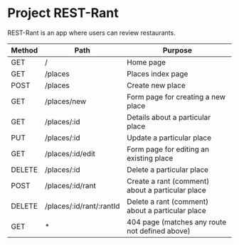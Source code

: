 # Project REST-Rant

REST-Rant is an app where users can review restaurants.

<!-- table -->

| Method       | Path                     | Purpose
| ------------ | ------------------------ | -----------------
| GET          |       /                  | Home page
| GET          |    /places               | Places index page
| POST         |    /places               | Create new place
| GET          | /places/new              | Form page for creating a new place
| GET          | /places/:id              | Details about a particular place
| PUT          | /places/:id              | Update a particular place
| GET          | /places/:id/edit         | Form page for editing an existing place
| DELETE       | /places/:id              | Delete a particular place
| POST         | /places/:id/rant         | Create a rant (comment) about a particular place
| DELETE       | /places/:id/rant/:rantId | Delete a rant (comment) about a particular place
| GET          |           *              | 404 page (matches any route not defined above)